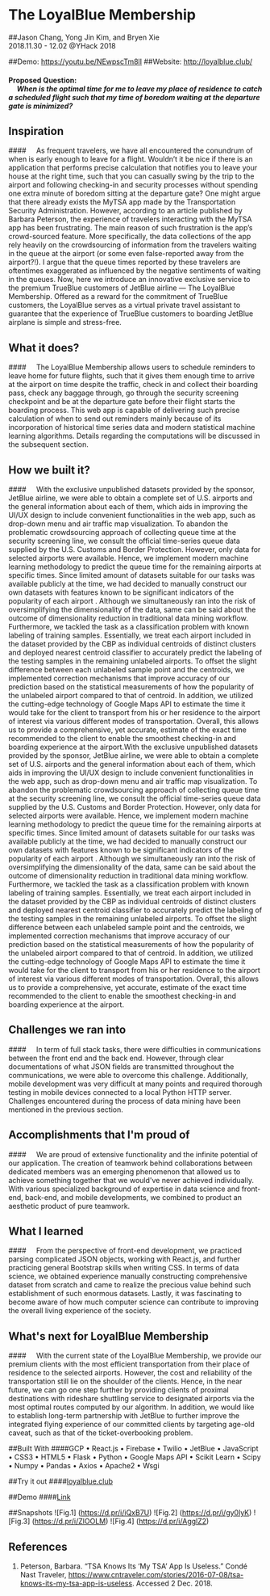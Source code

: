 The LoyalBlue Membership
=====
##Jason Chang, Yong Jin Kim, and Bryen Xie <br/> 2018.11.30 - 12.02 @YHack 2018

##Demo: https://youtu.be/NEwpscTm8lI
##Website: http://loyalblue.club/

#### Proposed Question: <br/> &nbsp;&nbsp;&nbsp;&nbsp;&nbsp;*When is the optimal time for me to leave my place of residence to catch a scheduled flight such that my time of boredom waiting at the departure gate is minimized?*

## Inspiration

####&nbsp;&nbsp;&nbsp;&nbsp;&nbsp;As frequent travelers, we have all encountered the conundrum of when is early enough to leave for a flight. Wouldn’t it be nice if there is an application that performs precise calculation that notifies you to leave your house at the right time, such that you can casually swing by the trip to the airport and following checking-in and security processes without spending one extra minute of boredom sitting at the departure gate? One might argue that there already exists the MyTSA app made by the Transportation Security Administration. However, according to an article published by Barbara Peterson, the experience of travelers interacting with the MyTSA app has been frustrating. The main reason of such frustration is the app’s crowd-sourced feature. More specifically, the data collections of the app rely heavily on the crowdsourcing of information from the travelers waiting in the queue at the airport (or some even false-reported away from the airport?!). I argue that the queue times reported by these travelers are oftentimes exaggerated as influenced by the negative sentiments of waiting in the queues. Now, here we introduce an innovative exclusive service to the premium TrueBlue customers of JetBlue airline — The LoyalBlue Membership. Offered as a reward for the commitment of TrueBlue customers, the LoyalBlue serves as a virtual private travel assistant to guarantee that the experience of TrueBlue customers to boarding JetBlue airplane is simple and stress-free.


## What it does?

####&nbsp;&nbsp;&nbsp;&nbsp;&nbsp;The LoyalBlue Membership  allows users to schedule reminders to leave home for future flights, such that it gives them enough time to arrive at the airport on time despite the traffic, check in and collect their boarding pass, check any baggage through, go through the security screening checkpoint and be at the departure gate before their flight starts the boarding process. This web app is capable of delivering such precise calculation of when to send out reminders mainly because of its incorporation of historical time series data and modern statistical machine learning algorithms. Details regarding the computations will be discussed in the subsequent section.

## How we built it?

####&nbsp;&nbsp;&nbsp;&nbsp;&nbsp;With the exclusive unpublished datasets provided by the sponsor, JetBlue airline, we were able to obtain a complete set of U.S. airports and the general information about each of them, which aids in improving the UI/UX design to include convenient functionalities in the web app, such as drop-down menu and air traffic map visualization. To abandon the problematic crowdsourcing approach of collecting queue time at the security screening line, we consult the official time-series queue data supplied by the U.S. Customs and Border Protection. However, only data for selected airports were available. Hence, we implement modern machine learning methodology to predict the queue time for the remaining airports at specific times.  Since limited amount of datasets suitable for our tasks was available publicly at the time, we had decided to manually construct our own datasets with features known to be significant indicators of the popularity of each airport . Although we simultaneously ran into the risk of oversimplifying the dimensionality of the data, same can be said about the outcome of dimensionality reduction in traditional data mining workflow. Furthermore, we tackled the task as a classification problem with known labeling of training samples. Essentially, we treat each airport included in the dataset provided by the CBP as individual centroids of distinct clusters and deployed nearest centroid classifier to accurately predict the labeling of the testing samples in the remaining unlabeled airports. To offset the slight difference between each unlabeled sample point and the centroids, we implemented correction mechanisms that improve accuracy of our prediction based on the statistical measurements of how the popularity of the unlabeled airport compared to that of centroid. In addition, we utilized the cutting-edge technology of Google Maps API to estimate the time it would take for the client to transport from his or her residence to the airport of interest via various different modes of transportation. Overall, this allows us to provide a comprehensive, yet accurate, estimate of the exact time recommended to the client to enable the smoothest checking-in and boarding experience at the airport.With the exclusive unpublished datasets provided by the sponsor, JetBlue airline, we were able to obtain a complete set of U.S. airports and the general information about each of them, which aids in improving the UI/UX design to include convenient functionalities in the web app, such as drop-down menu and air traffic map visualization. To abandon the problematic crowdsourcing approach of collecting queue time at the security screening line, we consult the official time-series queue data supplied by the U.S. Customs and Border Protection. However, only data for selected airports were available. Hence, we implement modern machine learning methodology to predict the queue time for the remaining airports at specific times.  Since limited amount of datasets suitable for our tasks was available publicly at the time, we had decided to manually construct our own datasets with features known to be significant indicators of the popularity of each airport . Although we simultaneously ran into the risk of oversimplifying the dimensionality of the data, same can be said about the outcome of dimensionality reduction in traditional data mining workflow. Furthermore, we tackled the task as a classification problem with known labeling of training samples. Essentially, we treat each airport included in the dataset provided by the CBP as individual centroids of distinct clusters and deployed nearest centroid classifier to accurately predict the labeling of the testing samples in the remaining unlabeled airports. To offset the slight difference between each unlabeled sample point and the centroids, we implemented correction mechanisms that improve accuracy of our prediction based on the statistical measurements of how the popularity of the unlabeled airport compared to that of centroid. In addition, we utilized the cutting-edge technology of Google Maps API to estimate the time it would take for the client to transport from his or her residence to the airport of interest via various different modes of transportation. Overall, this allows us to provide a comprehensive, yet accurate, estimate of the exact time recommended to the client to enable the smoothest checking-in and boarding experience at the airport.

## Challenges we ran into

####&nbsp;&nbsp;&nbsp;&nbsp;&nbsp;In term of full stack tasks, there were difficulties in communications between the front end and the back end. However, through clear documentations of what JSON fields are transmitted throughout the communications, we were able to overcome this challenge. Additionally, mobile development was very difficult at many points and required thorough testing in mobile devices connected to a local Python HTTP server. Challenges encountered during the process of data mining have been mentioned in the previous section. 

## Accomplishments that I'm proud of

####&nbsp;&nbsp;&nbsp;&nbsp;&nbsp;We are proud of extensive functionality and the infinite potential of our application. The creation of teamwork behind collaborations between dedicated members was an emerging phenomenon that allowed us to achieve something together that we would've never achieved individually. With various specialized background of expertise in data science and front-end, back-end, and mobile developments, we combined to product an aesthetic product of pure teamwork.

## What I learned

####&nbsp;&nbsp;&nbsp;&nbsp;&nbsp;From the perspective of front-end development, we practiced parsing complicated JSON objects, working with React.js, and further practicing general Bootstrap skills when writing CSS. In terms of data science, we obtained experience manually constructing comprehensive dataset from scratch and came to realize the precious value behind such establishment of such enormous datasets. Lastly, it was fascinating to become aware of how much computer science can contribute to improving the overall living experience of the society.

## What's next for LoyalBlue Membership

####&nbsp;&nbsp;&nbsp;&nbsp;&nbsp;With the current state of the LoyalBlue Membership, we provide our premium clients with the most efficient transportation from their place of residence to the selected airports. However, the cost and reliability of the transportation still lie on the shoulder of the clients. Hence, in the near future, we can go one step further by providing clients of proximal destinations with rideshare shuttling service to designated airports via the most optimal routes computed by our algorithm. In addition, we would like to establish long-term partnership with JetBlue to further improve the integrated flying experience of our committed clients by targeting age-old caveat, such as that of the ticket-overbooking problem.

##Built With
####GCP •	React.js •	Firebase •	Twilio •	JetBlue •	JavaScript •	CSS3 •	HTML5 •	Flask •	Python •	Google Maps API •	Scikit Learn •	Scipy •	Numpy •	Pandas •	Axios •	Apache2 •	Wsgi

##Try it out
####[loyalblue.club](http://loyalblue.club)

##Demo
####[Link](https://youtu.be/NEwpscTm8lI)

##Snapshots
![Fig.1] (https://d.pr/i/iQxB7U)
![Fig.2] (https://d.pr/i/gy0lyK)
![Fig.3] (https://d.pr/i/ZlOOLM)
![Fig.4] (https://d.pr/i/AgglZ2)

## References
1. Peterson, Barbara. “TSA Knows Its ‘My TSA’ App Is Useless.” Condé Nast Traveler, https://www.cntraveler.com/stories/2016-07-08/tsa-knows-its-my-tsa-app-is-useless. Accessed 2 Dec. 2018.

